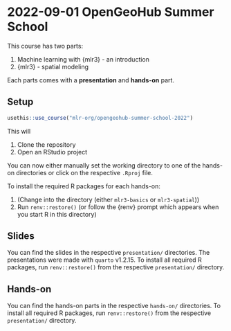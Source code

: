 # 2022-09-01 OpenGeoHub Summer School

This course has two parts:

1. Machine learning with {mlr3} - an introduction
1. {mlr3} - spatial modeling

Each parts comes with a **presentation** and **hands-on** part.

## Setup

```r
usethis::use_course("mlr-org/opengeohub-summer-school-2022")
```

This will

1. Clone the repository
1. Open an RStudio project

You can now either manually set the working directory to one of the hands-on directories or click on the respective `.Rproj` file.

To install the required R packages for each hands-on:

1. (Change into the directory (either `mlr3-basics` or `mlr3-spatial`))
1. Run `renv::restore()` (or follow the {renv} prompt which appears when you start R in this directory)

## Slides

You can find the slides in the respective `presentation/` directories.
The presentations were made with `quarto` v1.2.15.
To install all required R packages, run `renv::restore()` from the respective `presentation/` directory.

## Hands-on

You can find the hands-on parts in the respective `hands-on/` directories.
To install all required R packages, run `renv::restore()` from the respective `presentation/` directory.
